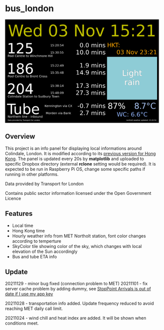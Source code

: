 # bus_london
![Screenshot](bus_london.png?raw=true "Screenshot")

## **Overview**
This project is an info panel for displaying local informations around Colindale, London. It is modified according to its [previous version for Hong Kong](https://github.com/aji-tama/bus). The panel is updated every 20s by **matplotlib** and uploaded to specific Dropbox directory (external **rclone** setting would be required).  It is expected to be run in Raspberry Pi OS, change some specific paths if running in other platforms.

Data provided by Transport for London

Contains public sector information licensed under the Open Government Licence

## **Features**
- Local time
- Hong Kong time
- Hourly weather info from MET Northolt station, font color changes according to temperture
- SkyColor tile showing color of the sky, which changes with local elevation of the Sun accordingly
- Bus and tube ETA info

## **Update**
20211129 - minor bug fixed (connection problem to MET)
20211101 - fix server cache problem by adding dummy, see [StopPoint Arrivals is out of date if I use my app key](https://techforum.tfl.gov.uk/t/stoppoint-arrivals-is-out-of-date-if-i-use-my-app-key)

20211028 - transportation info added. Update frequency reduced to avoid reaching MET daily call limit.

20211024 - wind chill and heat index are added. It will be shown when conditions meet.
